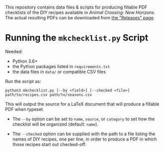 This repository contains data files & scripts for producing fillable PDF
checklists of the DIY recipes available in *Animal Crossing: New Horizons*.
The actual resulting PDFs can be downloaded from [the "Releases"
page](https://github.com/jwodder/acnh-diy-checklist/releases).


Running the `mkchecklist.py` Script
===================================

Needed:

- Python 3.6+
- the Python packages listed in `requirements.txt`
- the data files in `data/` or compatible CSV files

Run the script as:

```
python3 mkchecklist.py [--by <field>] [--checked <file>] path/to/recipes.csv path/to/seasons.csv
```

This will output the source for a LaTeX document that will produce a fillable
PDF when typeset.

- The `--by` option can be set to `name`, `source`, or `category` to set how
  the checklist will be organized (default: `name`).

- The `--checked` option can be supplied with the path to a file listing the
  names of DIY recipes, one per line, in order to produce a PDF in which those
  recipes start out checked-off.
